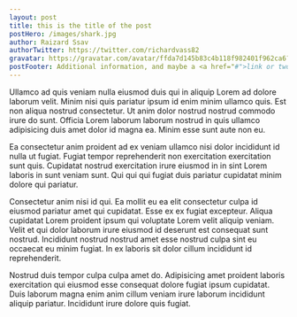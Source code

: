 ```yaml
---
layout: post
title: this is the title of the post
postHero: /images/shark.jpg
author: Raizard Ssav
authorTwitter: https://twitter.com/richardvass82
gravatar: https://gravatar.com/avatar/ffda7d145b83c4b118f982401f962ca6?s=150
postFooter: Additional information, and maybe a <a href="#">link or two</a>
---
```


Ullamco ad quis veniam nulla eiusmod duis qui in aliquip Lorem ad dolore laborum velit. Minim nisi quis pariatur ipsum id enim minim ullamco quis. Est non aliqua nostrud consectetur. Ut anim dolor nostrud nostrud commodo irure do sunt. Officia Lorem laborum laborum nostrud in quis ullamco adipisicing duis amet dolor id magna ea. Minim esse sunt aute non eu.

Ea consectetur anim proident ad ex veniam ullamco nisi dolor incididunt id nulla ut fugiat. Fugiat tempor reprehenderit non exercitation exercitation sunt quis. Cupidatat nostrud exercitation irure eiusmod in in sint Lorem laboris in sunt veniam sunt. Qui qui qui fugiat duis pariatur cupidatat minim dolore qui pariatur.

Consectetur anim nisi id qui. Ea mollit eu ea elit consectetur culpa id eiusmod pariatur amet qui cupidatat. Esse ex ex fugiat excepteur. Aliqua cupidatat Lorem proident ipsum qui voluptate Lorem velit aliquip veniam. Velit et qui dolor laborum irure eiusmod id deserunt est consequat sunt nostrud. Incididunt nostrud nostrud amet esse nostrud culpa sint eu occaecat eu minim fugiat. In ex laboris sit dolor cillum incididunt id reprehenderit.

Nostrud duis tempor culpa culpa amet do. Adipisicing amet proident laboris exercitation qui eiusmod esse consequat dolore fugiat ipsum cupidatat. Duis laborum magna enim anim cillum veniam irure laborum incididunt aliquip pariatur. Incididunt irure dolore quis fugiat.